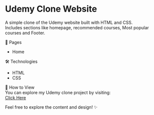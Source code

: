 # Udemy Clone Website  

A simple clone of the Udemy website built with HTML and CSS.  
Includes sections like homepage, recommended courses, Most popular courses and Footer.  

🚀 Pages  
- Home  

🛠️ Technologies  
- HTML  
- CSS  

🔗 How to View  
You can explore my Udemy clone project by visiting:  
[Click Here](https://hemamalini8.github.io/udemy_Website/)  

Feel free to explore the content and design! ✨  
